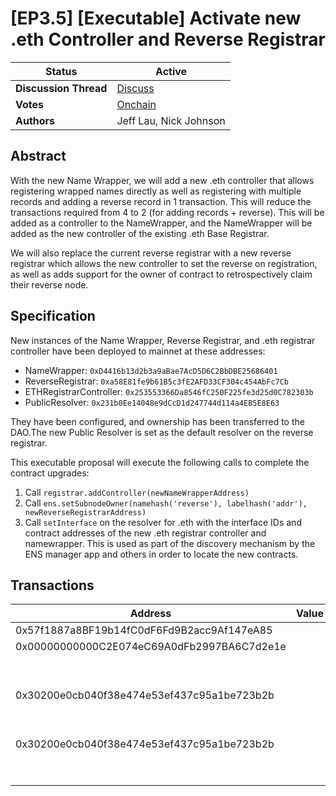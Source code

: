 # \[EP3.5] \[Executable] Activate new .eth Controller and Reverse Registrar

| **Status**            | Active                                                                                                                          |
| --------------------- | ------------------------------------------------------------------------------------------------------------------------------- |
| **Discussion Thread** | [Discuss](https://discuss.ens.domains/t/endowment-initiation/15952/1)                                                           |
| **Votes**             | [Onchain](https://www.tally.xyz/gov/ens/proposal/90786656233306599444783442367171420493182391933134906270328139870999449830964) |
| **Authors**           | Jeff Lau, Nick Johnson                                                                                                          |

## Abstract

With the new Name Wrapper, we will add a new .eth controller that allows registering wrapped names directly as well as registering with multiple records and adding a reverse record in 1 transaction. This will reduce the transactions required from 4 to 2 (for adding records + reverse). This will be added as a controller to the NameWrapper, and the NameWrapper will be added as the new controller of the existing .eth Base Registrar.

We will also replace the current reverse registrar with a new reverse registrar which allows the new controller to set the reverse on registration, as well as adds support for the owner of contract to retrospectively claim their reverse node.

## Specification

New instances of the Name Wrapper, Reverse Registrar, and .eth registrar controller have been deployed to mainnet at these addresses:

* NameWrapper: `0xD4416b13d2b3a9aBae7AcD5D6C2BbDBE25686401`
* ReverseRegistrar: `0xa58E81fe9b61B5c3fE2AFD33CF304c454AbFc7Cb`
* ETHRegistrarController: `0x253553366Da8546fC250F225fe3d25d0C782303b`
* PublicResolver: `0x231b0Ee14048e9dCcD1d247744d114a4EB5E8E63`

They have been configured, and ownership has been transferred to the DAO.The new Public Resolver is set as the default resolver on the reverse registrar.

This executable proposal will execute the following calls to complete the contract upgrades:

1. Call `registrar.addController(newNameWrapperAddress)`
2. Call `ens.setSubnodeOwner(namehash('reverse'), labelhash('addr'), newReverseRegistrarAddress)`
3. Call `setInterface` on the resolver for .eth with the interface IDs and contract addresses of the new .eth registrar controller and namewrapper. This is used as part of the discovery mechanism by the ENS manager app and others in order to locate the new contracts.

## Transactions

| Address                                    | Value | Function        | Argument    | Value                                                              |
| ------------------------------------------ | ----- | --------------- | ----------- | ------------------------------------------------------------------ |
| 0x57f1887a8BF19b14fC0dF6Fd9B2acc9Af147eA85 |       | addController   | controller  | 0xD4416b13d2b3a9aBae7AcD5D6C2BbDBE25686401                         |
| 0x00000000000C2E074eC69A0dFb2997BA6C7d2e1e |       | setSubnodeOwner | node        | 0xa097f6721ce401e757d1223a763fef49b8b5f90bb18567ddb86fd205dff71d34 |
|                                            |       |                 | labelhash   | 0xe5e14487b78f85faa6e1808e89246cf57dd34831548ff2e6097380d98db2504a |
|                                            |       |                 | owner       | 0xa58E81fe9b61B5c3fE2AFD33CF304c454AbFc7Cb                         |
| 0x30200e0cb040f38e474e53ef437c95a1be723b2b |       | setInterface    | node        | 0x93cdeb708b7545dc668eb9280176169d1c33cfd8ed6f04690a0bcc88a93fc4ae |
|                                            |       |                 | interfaceId | 0x019a38fe                                                         |
|                                            |       |                 | implementer | 0xD4416b13d2b3a9aBae7AcD5D6C2BbDBE25686401                         |
| 0x30200e0cb040f38e474e53ef437c95a1be723b2b |       | setInterface    | node        | 0x93cdeb708b7545dc668eb9280176169d1c33cfd8ed6f04690a0bcc88a93fc4ae |
|                                            |       |                 | interfaceId | 0x612e8c09                                                         |
|                                            |       |                 | implementer | 0x253553366Da8546fC250F225fe3d25d0C782303b                         |
